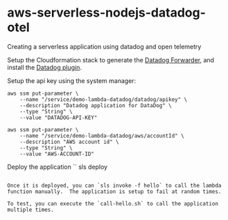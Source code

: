 # aws-serverless-nodejs-datadog-otel
Creating a serverless application using datadog and open telemetry

Setup the Cloudformation stack to generate the [Datadog Forwarder](https://docs.datadoghq.com/serverless/forwarder/), and install the [Datadog plugin](https://docs.datadoghq.com/serverless/serverless_integrations/plugin/).

Setup the api key using the system manager:

```
aws ssm put-parameter \
    --name "/service/demo-lambda-datadog/datadog/apikey" \
    --description "Datadog application for DataDog" \
    --type "String" \
    --value "DATADOG-API-KEY"

aws ssm put-parameter \
    --name "/service/demo-lambda-datadog/aws/accountId" \
    --description "AWS account id" \
    --type "String" \
    --value "AWS-ACCOUNT-ID"

```

Deploy the application
``
sls deploy
```

Once it is deployed, you can `sls invoke -f hello` to call the lambda function manually.  The application is setup to fail at random times.

To test, you can execute the `call-hello.sh` to call the application multiple times.